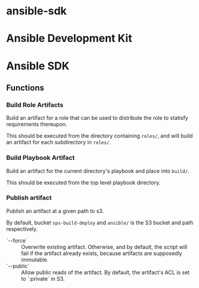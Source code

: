 ansible-sdk
===========

Ansible Development Kit
=======
# Ansible SDK

## Functions

### Build Role Artifacts

Build an artifact for a role that can be used to distribute the role 
to statisfy requirements thereupon.

This should be executed from the directory containing `roles/`, and will 
build an artifact for each subdirectory in `roles/`. 

### Build Playbook Artifact

Build an artifact for the current directory's playbook and place into 
`build/`.  

This should be executed from the top level playbook directory.

### Publish artifact 

Publish an artifact at a given path to s3.  

By default, bucket `sps-build-deploy` and 
`ansible/` is the S3 bucket and path respectively.

<dl>
  <dt>`--force`</dt>
  <dd>Overwrite existing artifact.  Otherwise, and by default, 
     the script will fail if the artifact already exists, 
     because artifacts are supposedly immutable.
  </dd>
  <dt>`--public`</dt>
  <dd>Allow public reads of the artifact.  By default, the artifact's ACL is 
    set to `:private` in S3.
  </dd>
</dl>

